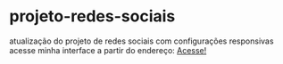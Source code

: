 # projeto-redes-sociais
 atualização do projeto de redes sociais com configurações responsivas acesse minha interface a partir do endereço: <a href="https://pedroericke01.github.io/projeto-redes-sociais/src/index.html">Acesse!</a>
